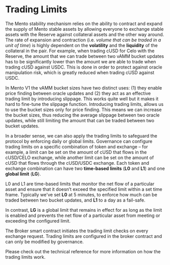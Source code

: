 # Trading Limits

The Mento stability mechanism relies on the ability to contract and expand the supply of Mento stable assets by allowing everyone to exchange stable assets with the Reserve against collateral assets and the other way around. The rate of expansion and contraction (i.e. _volume that can be traded in a unit of time_) is highly dependent on the **volatility** and the **liquidity** of the collateral in the pair. For example, when trading cUSD for Celo with the Reserve, the amount that we can trade between two vAMM bucket updates has to be significantly lower than the amount we are able to trade when trading cUSD against USDC. This is done in order to protect against oracle manipulation risk, which is greatly reduced when trading cUSD against USDC.

In Mento V1 the vAMM bucket sizes have two distinct uses: (1) they enable price finding between oracle updates and (2) they act as an effective trading limit by introducing slippage. This works quite well but it makes it hard to fine-tune the slippage function. Introducing trading limits, allows us to use the bucket sizes only for price finding. This means we can increase the bucket sizes, thus reducing the average slippage between two oracle updates, while still limiting the amount that can be traded between two bucket updates.

In a broader sense, we can also apply the trading limits to safeguard the protocol by enforcing daily or global limits. Governance can configure trading limits on a specific combination of token and exchange – for example, a limit can be set on the amount of cUSD that flows in the cUSD/CELO exchange, while another limit can be set on the amount of cUSD that flows through the cUSD/USDC exchange. Each token and exchange combination can have two **time-based limits** (**L0** and **L1**) and one **global limit** (**LG**).&#x20;

L0 and L1 are time-based limits that monitor the net flow of a particular asset and ensure that it doesn’t exceed the specified limit within a set time frame. Typically we've set **L0** at 5 minutes, to enforce how much can be traded between two bucket updates, and **L1** to a day as a fail-safe.

In contrast, **LG** is a global limit that remains in effect for as long as the limit is enabled and prevents the net flow of a particular asset from meeting or exceeding the configured limit.

The Broker smart contract initiates the trading limit checks on every exchange request. Trading limits are configured in the broker contract and can only be modified by governance.

Please check out the technical reference for more information on how the trading limits work.
